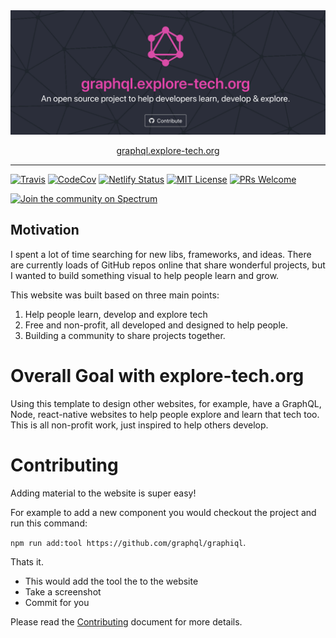 <div align="center">

<img alt="header" src="./header.png" />

[graphql.explore-tech.org](https://graphql.explore-tech.org)

</div>

<hr/>

[![Travis](https://img.shields.io/travis/boyney123/graphql.explore-tech.org/master.svg)](https://travis-ci.org/boyney123/graphql.explore-tech.org)
[![CodeCov](https://codecov.io/gh/boyney123/graphql.explore-tech.org/branch/master/graph/badge.svg?token=AoXW3EFgMP)](https://codecov.io/gh/boyney123/graphql.explore-tech.org)
[![Netlify Status](https://api.netlify.com/api/v1/badges/e9d1f843-a75d-4737-8fb8-411020bcaa40/deploy-status)](https://app.netlify.com/sites/graphql-explore-tech/deploys)
[![MIT License][license-badge]][license]
[![PRs Welcome][prs-badge]][prs]

[![Join the community on Spectrum][spectrum-badge]][spectrum]

## Motivation

I spent a lot of time searching for new libs, frameworks, and ideas. There are currently loads of GitHub repos online that share wonderful projects, but I wanted to build something visual to help people learn and grow.

This website was built based on three main points:

1. Help people learn, develop and explore tech
1. Free and non-profit, all developed and designed to help people.
1. Building a community to share projects together.

# Overall Goal with explore-tech.org

Using this template to design other websites, for example, have a GraphQL, Node, react-native websites to help people explore and learn that tech too. This is all non-profit work, just inspired to help others develop.

# Contributing

Adding material to the website is super easy!

For example to add a new component you would checkout the project and run this command:

`npm run add:tool https://github.com/graphql/graphiql`.

Thats it.

- This would add the tool the to the website
- Take a screenshot
- Commit for you

Please read the [Contributing](CONTRIBUTING.md) document for more details.

[spectrum-badge]: https://withspectrum.github.io/badge/badge.svg
[spectrum]: https://spectrum.chat/explore-tech
[license-badge]: https://img.shields.io/badge/License-MIT-yellow.svg
[license]: https://github.com/boyney123/graphql.explore-tech.org/blob/master/LICENSE
[prs-badge]: https://img.shields.io/badge/PRs-welcome-brightgreen.svg?style=flat-square
[prs]: http://makeapullrequest.com
